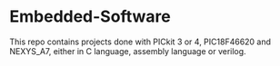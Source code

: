 # Embedded-Software

This repo contains projects done with PICkit 3 or 4, PIC18F46620 and NEXYS_A7, either in C language, assembly language or verilog.
